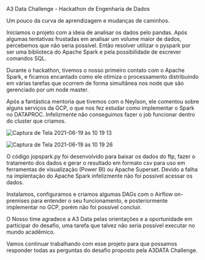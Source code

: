 A3 Data Challenge - Hackathon de Engenharia de Dados

Um pouco da curva de aprendizagem e mudanças de caminhos.

Iniciamos o projeto com a ideia de analisar os dados pelo pandas. Após algumas tentativas frustadas em analisar um volume maior de dados, percebemos que não seria possível. Então resolver utilizar o pyspark por ser uma biblioteca do Apache Spark e pela possibilidade de escrever comandos SQL.

Durante o hackathon, tivemos o nosso primeiro contato com o Apache Spark, e ficamos encantado como ele otimiza o processamento distribuindo em várias tarefas que ocorrem de forma simultânea nos node que são gerenciado por um node master.

Após a fantástica mentoria que tivemos com o Neylson, ele comentou sobre alguns serviços da GCP, o que nos fez estudar como implementar o Spark no DATAPROC. Infelizmente não conseguimos fazer o job funcionar dentro do cluster que criamos.

![Captura de Tela 2021-06-19 às 10 19 13](https://user-images.githubusercontent.com/4883350/122651764-68554500-d111-11eb-89a4-43815fe2b799.png)


![Captura de Tela 2021-06-19 às 10 19 26](https://user-images.githubusercontent.com/4883350/122651769-6db28f80-d111-11eb-8153-0563ec9f19e2.png)

O código jopspark.py foi desenvolvido para baixar os dados do ftp, fazer o tratamento dos dados e gerar o resultado em formato csv para uso em ferramentas de visualização (Power BI) ou Apache Superset. Devido a falha na implentação do Apache Spark infelizmente não foi possivel acessar os dados.

Instalamos, configuramos e criamos algumas DAGs com o Airflow on-premises para entender o seu funcionamento, e posteriormente implementar no GCP, porém não foi possível concluir.

O Nosso time agradece a A3 Data pelas orientações e a oportunidade em participar do desafio, uma tarefa que talvez não seria possível executar no mundo acadêmico.

Vamos continuar trabalhando com esse projeto para que possamos responder todas as perguntas do desafio proposto pela A3DATA Challenge.


